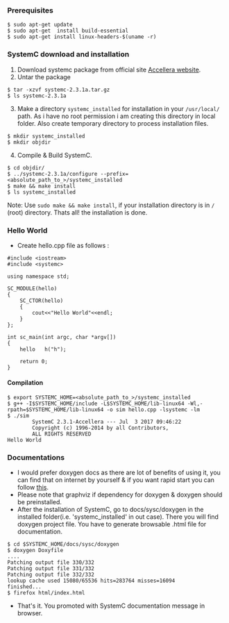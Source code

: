 ### Prerequisites

```
$ sudo apt-get update
$ sudo apt-get  install build-essential
$ sudo apt-get install linux-headers-$(uname -r)
```
### SystemC download and installation

1. Download systemc package from official site [Accellera website](http://www.accellera.org/downloads/standards/systemc).
2. Untar the package
```
$ tar -xzvf systemc-2.3.1a.tar.gz
$ ls systemc-2.3.1a
```
3. Make a directory `systemc_installed` for installation in your `/usr/local/` path. As i have no root permission i am creating this directory in local folder. Also create temporary directory to process installation files.
```
$ mkdir systemc_installed
$ mkdir objdir
```
4. Compile & Build SystemC.
```
$ cd objdir/
$ ../systemc-2.3.1a/configure --prefix=<absolute_path_to_>/systemc_installed
$ make && make install
$ ls systemc_installed
```
Note: Use `sudo make && make install`, if your installation directory is in `/` (root) directory.
Thats all! the installation is done.

### Hello World
- Create hello.cpp file as follows : 
```
#include <iostream>
#include <systemc>

using namespace std;

SC_MODULE(hello)
{
	SC_CTOR(hello)
	{
		cout<<"Hello World"<<endl;
	}
};

int sc_main(int argc, char *argv[])
{
	hello 	h("h");

	return 0;
}
```
#### Compilation
```
$ export SYSTEMC_HOME=<absolute_path_to_>/systemc_installed
$ g++ -I$SYSTEMC_HOME/include -L$SYSTEMC_HOME/lib-linux64 -Wl,-rpath=$SYSTEMC_HOME/lib-linux64 -o sim hello.cpp -lsystemc -lm
$ ./sim
        SystemC 2.3.1-Accellera --- Jul  3 2017 09:46:22
        Copyright (c) 1996-2014 by all Contributors,
        ALL RIGHTS RESERVED
Hello World
```

### Documentations
- I would prefer doxygen docs as there are lot of benefits of using it, you can find that on internet by yourself & if you want rapid start you can follow [this](https://github.com/VisheshPatel/DeveloperUseful/blob/master/doxygen.md).
- Please note that graphviz if dependency for doxygen & doxygen should be preinstalled.
- After the installation of SystemC, go to docs/sysc/doxygen in the installed folder(i.e. 'systemc_installed' in out case). There you will find doxygen project file. You have to generate browsable .html file for documentation.
```
$ cd $SYSTEMC_HOME/docs/sysc/doxygen
$ doxygen Doxyfile
....
Patching output file 330/332
Patching output file 331/332
Patching output file 332/332
lookup cache used 15080/65536 hits=283764 misses=16094
finished...
$ firefox html/index.html
```
- That's it. You promoted with SystemC documentation message in browser.

